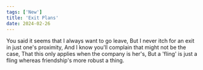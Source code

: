 ```yaml
---
tags: ['New']
title: 'Exit Plans'
date: 2024-02-26
---
```


You said it seems that I always want to go leave,
But I never itch for an exit in just one's proximity,
And I know you'll complain that might not be the case,
That this only applies when the company is her's,
But a 'fling' is just a fling whereas friendship's more robust a thing.
